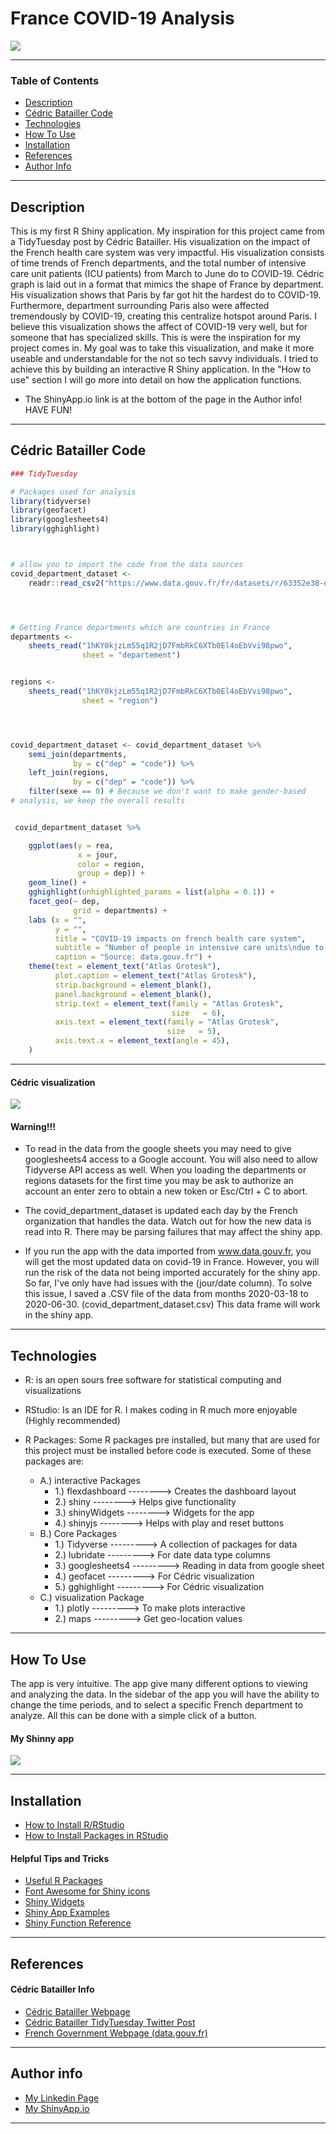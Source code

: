 # France COVID-19 Analysis


![](covid_header_2.jpg)

---


### Table of Contents
- [Description](#description)
- [Cédric Batailler Code](#TidyTuesday)
- [Technologies](#Tech)
- [How To Use](#how-to-use)
- [Installation](#Installation)
- [References](#references)
- [Author Info](#author-info)

---


## Description

This is my first R Shiny application. My inspiration for this project came from a TidyTuesday post by Cédric Batailler. His visualization on the impact of the French health care system was very impactful. His visualization consists of time trends of French departments, and the total number of intensive care unit patients (ICU patients) from  March to June do to COVID-19. Cédric graph is laid out in a format that mimics the shape of France by department. His visualization shows that Paris by far got hit the hardest do to COVID-19. Furthermore, department surrounding Paris also were affected tremendously by COVID-19, creating this centralize hotspot around Paris. I believe this visualization shows the affect of COVID-19 very well, but for someone that has specialized skills. This is were the inspiration for my project comes in. My goal was to take this visualization, and make it more useable and understandable for the not so tech savvy individuals. I tried to achieve this by building an interactive R Shiny application. In the "How to use" section I will go more into detail on how the application functions.



* The ShinyApp.io link is at the bottom of the page in the Author info!
   HAVE FUN!

---


## Cédric Batailler Code

```R
### TidyTuesday

# Packages used for analysis
library(tidyverse)
library(geofacet)
library(googlesheets4)
library(gghighlight)



# allow you to import the code from the data sources
covid_department_dataset <-
    readr::read_csv2("https://www.data.gouv.fr/fr/datasets/r/63352e38-d353-4b54-bfd1-f1b3ee1cabd7")




# Getting France departments which are countries in France
departments <-
    sheets_read("1hKY0kjzLm55q1R2jD7FmbRkC6XTb0El4oEbVvi98pwo",
                sheet = "departement")


regions <-
    sheets_read("1hKY0kjzLm55q1R2jD7FmbRkC6XTb0El4oEbVvi98pwo",
                sheet = "region")




covid_department_dataset <- covid_department_dataset %>%
    semi_join(departments,
              by = c("dep" = "code")) %>%
    left_join(regions,
              by = c("dep" = "code")) %>%
    filter(sexe == 0) # Because we don't want to make gender-based
# analysis, we keep the overall results


 covid_department_dataset %>%

    ggplot(aes(y = rea,
               x = jour,
               color = region,
               group = dep)) +
    geom_line() +
    gghighlight(unhighlighted_params = list(alpha = 0.1)) +
    facet_geo(~ dep,
              grid = departments) +
    labs (x = "",
          y = "",
          title = "COVID-19 impacts on french health care system",
          subtitle = "Number of people in intensive care units\ndue to COVID-19.",
          caption = "Source: data.gouv.fr") +
    theme(text = element_text("Atlas Grotesk"),
          plot.caption = element_text("Atlas Grotesk"),
          strip.background = element_blank(),
          panel.background = element_blank(),
          strip.text = element_text(family = "Atlas Grotesk",
                                    size   = 6),
          axis.text = element_text(family = "Atlas Grotesk",
                                   size   = 5),
          axis.text.x = element_text(angle = 45),
    )
```


---


#### Cédric visualization

![](TidyTuesday_Plot.Rplot.png)

#### Warning!!!
- To read in the data from the google sheets you may need to give googlesheets4 access to a Google account. You will also need to allow Tidyverse API access as well. When you loading the departments or regions datasets for the first time you may be ask to authorize an account an enter zero to obtain a new token or Esc/Ctrl + C to abort.

- The covid_department_dataset is updated each day by the French organization that handles the data. Watch out for how the new data is read into R. There may be parsing failures that may affect the shiny app.

-  If you run the app with the data imported from www.data.gouv.fr, you will get the most updated data on covid-19 in France. However, you will run the risk of the data not being imported accurately for the shiny app. So far, I've only have had issues with the (jour/date column). To solve this issue, I saved a .CSV file of the data from months 2020-03-18 to 2020-06-30. (covid_department_dataset.csv) This data frame will work in the shiny app.
---




## Technologies

- R: is an open sours free software for statistical computing and visualizations

- RStudio: Is an IDE for R. I makes coding in R much more enjoyable (Highly recommended)

- R Packages: Some R packages pre installed, but many that are used for this project must be installed before code is executed. Some of these packages are:
  - A.) interactive Packages
    - 1.) flexdashboard   --------> Creates the dashboard layout
    - 2.) shiny           --------> Helps give functionality
    - 3.) shinyWidgets    --------> Widgets for the app
    - 4.) shinyjs         --------> Helps with play and reset buttons
  - B.) Core Packages
      - 1.) Tidyverse     ---------> A collection of packages for data                           
      - 2.) lubridate     ---------> For date data type columns
      - 3.) googlesheets4 ---------> Reading in data from google sheet
      - 4.) geofacet      ---------> For Cédric visualization
      - 5.) gghighlight   ---------> For Cédric visualization
  - C.) visualization Package
      - 1.) plotly        ---------> To make plots interactive
      - 2.) maps          ---------> Get geo-location values     
---


## How To Use
The app is very intuitive. The app give many different options to viewing and analyzing the data.  In the sidebar of the app you will have the ability to change the time periods, and to select a specific French department to analyze. All this can be done with a simple click of a button.

#### My Shinny app
![](updated_france_covid_app_pic.jpg)





---


## Installation
- [How to Install R/RStudio](https://www.youtube.com/watch?v=9-RrkJQQYqY)
- [How to Install Packages in RStudio](https://www.youtube.com/watch?v=u1r5XTqrCTQ)

#### Helpful Tips and Tricks
- [Useful R Packages](https://support.rstudio.com/hc/en-us/articles/201057987-Quick-list-of-useful-R-packages)
- [Font Awesome for Shiny icons](https://fontawesome.com/)
- [Shiny Widgets](https://shiny.rstudio.com/gallery/widget-gallery.html)
- [Shiny App Examples](https://shiny.rstudio.com/)
- [Shiny Function Reference](https://shiny.rstudio.com/reference/shiny/1.0.5/)
---

## References

#### Cédric Batailler Info
- [Cédric Batailler Webpage](https://cedricbatailler.me/post/2020-covid-map)
- [Cédric Batailler TidyTuesday Twitter Post](https://twitter.com/cedricbatailler/status/1260465718069510144)
- [French Government Webpage (data.gouv.fr)](https://www.data.gouv.fr/fr/)

---

## Author info
- [My Linkedin Page](https://www.linkedin.com/in/samuel-bacon-49285316a/)
- [My ShinyApp.io]( https://sam-bacon-shinyapps.shinyapps.io/France_COVID-19/)
---
